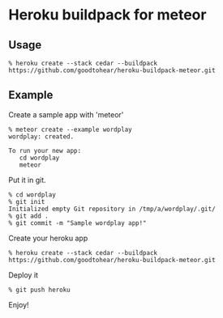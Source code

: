 # Heroku buildpack for meteor

## Usage

```
% heroku create --stack cedar --buildpack https://github.com/goodtohear/heroku-buildpack-meteor.git
```

## Example

Create a sample app with 'meteor'

```
% meteor create --example wordplay
wordplay: created.

To run your new app:
   cd wordplay
   meteor
```

Put it in git.

```
% cd wordplay
% git init
Initialized empty Git repository in /tmp/a/wordplay/.git/
% git add .
% git commit -m "Sample wordplay app!"
```

Create your heroku app

```
% heroku create --stack cedar --buildpack https://github.com/goodtohear/heroku-buildpack-meteor.git
```

Deploy it

```
% git push heroku
```

Enjoy!
